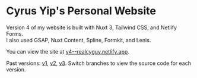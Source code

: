 # Cyrus Yip's Personal Website

Version 4 of my website is built with Nuxt 3, Tailwind CSS, and Netlify Forms.  
I also used GSAP, Nuxt Content, Spline, Formkit, and Lenis.

You can view the site at [v4--realcyguy.netlify.app](https://v4--realcyguy.netlify.app/).

Past versions: [v1](https://v1--realcyguy.netlify.app/), [v2](https://v2--realcyguy.netlify.app/), [v3](https://v3--realcyguy.netlify.app/). Switch branches to view the source code for each version.
